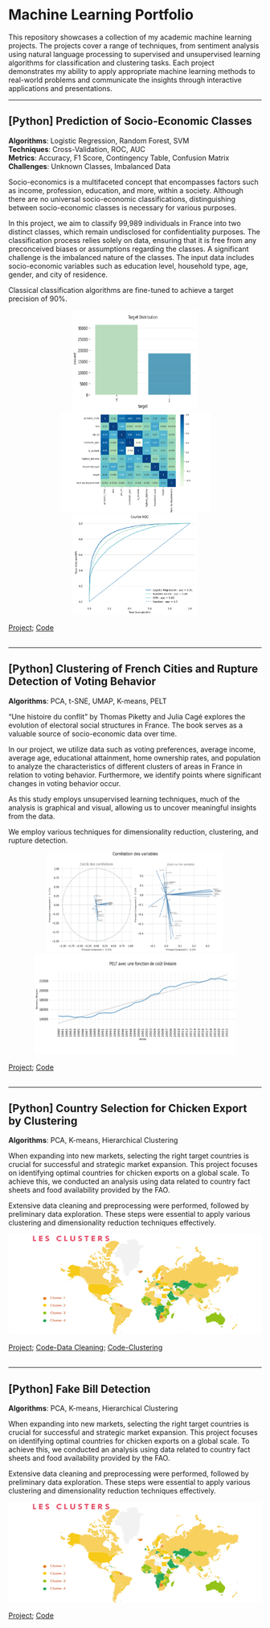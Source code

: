 # Machine Learning Portfolio

This repository showcases a collection of my academic machine learning projects. The projects cover a range of techniques, from sentiment analysis using natural language processing to supervised and unsupervised learning algorithms for classification and clustering tasks. Each project demonstrates my ability to apply appropriate machine learning methods to real-world problems and communicate the insights through interactive applications and presentations.
<br/>


----------
## [Python] Prediction of Socio-Economic Classes

**Algorithms**: Logistic Regression, Random Forest, SVM<br/>
**Techniques**: Cross-Validation, ROC, AUC<br/>
**Metrics**: Accuracy, F1 Score, Contingency Table, Confusion Matrix<br/>
**Challenges**: Unknown Classes, Imbalanced Data<br/>

Socio-economics is a multifaceted concept that encompasses factors such as income, profession, education, and more, within a society. Although there are no universal socio-economic classifications, distinguishing between socio-economic classes is necessary for various purposes.

In this project, we aim to classify 99,989 individuals in France into two distinct classes, which remain undisclosed for confidentiality purposes. The classification process relies solely on data, ensuring that it is free from any preconceived biases or assumptions regarding the classes. A significant challenge is the imbalanced nature of the classes. The input data includes socio-economic variables such as education level, household type, age, gender, and city of residence.

Classical classification algorithms are fine-tuned to achieve a target precision of 90%.<br/>

<p align="center">
  <img src="https://github.com/haejiyun/Machine-Learning/blob/main/Supervised%20Learning/distribution.png" alt="distribution" width="250" height="200">
  <img src="https://github.com/haejiyun/Machine-Learning/blob/main/Supervised%20Learning/heatmap.png" alt="heatmap" width="300" height="200">
  <img src="https://github.com/haejiyun/Machine-Learning/blob/main/Supervised%20Learning/ROC.png" alt="ROC" width="250" height="200">
<p/>

<a href="https://github.com/haejiyun/Machine-Learning/blob/main/Supervised%20Learning/supervised_learning.pdf">Project</a>; <a href="https://github.com/haejiyun/Machine-Learning/blob/main/Supervised%20Learning/supervised_learning.py">Code</a><br/>
<br/>


----------
## [Python] Clustering of French Cities and Rupture Detection of Voting Behavior

**Algorithms**: PCA, t-SNE, UMAP, K-means, PELT<br/>

“Une histoire du conflit” by Thomas Piketty and Julia Cagé explores the evolution of electoral social structures in France. The book serves as a valuable source of socio-economic data over time.

In our project, we utilize data such as voting preferences, average income, average age, educational attainment, home ownership rates, and population to analyze the characteristics of different clusters of areas in France in relation to voting behavior. Furthermore, we identify points where significant changes in voting behavior occur.

As this study employs unsupervised learning techniques, much of the analysis is graphical and visual, allowing us to uncover meaningful insights from the data.

We employ various techniques for dimensionality reduction, clustering, and rupture detection.

<p align="center">
  <img src="https://github.com/haejiyun/Machine-Learning/blob/main/Unsupervised%20Learning/correlation-circle.png" alt="distribution" width="350" height="200">
  <img src="https://github.com/haejiyun/Machine-Learning/blob/main/Unsupervised%20Learning/pelt.png" alt="pelt" width="400" height="200">
<p/>

<a href="https://github.com/haejiyun/Machine-Learning/blob/main/Unsupervised%20Learning/Unsupervised_Learning_Haeji_YUN.pdf">Project</a>; <a href="https://github.com/haejiyun/Machine-Learning/blob/main/Unsupervised%20Learning/Unsupervised_Learning_Haeji_YUN.py">Code</a><br/>
<br/>


----------
## [Python] Country Selection for Chicken Export by Clustering

**Algorithms**: PCA, K-means, Hierarchical Clustering<br/>

When expanding into new markets, selecting the right target countries is crucial for successful and strategic market expansion. This project focuses on identifying optimal countries for chicken exports on a global scale. To achieve this, we conducted an analysis using data related to country fact sheets and food availability provided by the FAO.

Extensive data cleaning and preprocessing were performed, followed by preliminary data exploration. These steps were essential to apply various clustering and dimensionality reduction techniques effectively.

<p align="center">
  <img src="https://github.com/haejiyun/Machine-Learning/blob/main/Sales%20Country%20Clustering/clustering.png" alt="distribution" width="800" height="200">
<p/>

<a href="https://github.com/haejiyun/Machine-Learning/blob/main/Sales%20Country%20Clustering/market%20study.pdf">Project</a>; <a href="https://github.com/haejiyun/Machine-Learning/blob/main/Sales%20Country%20Clustering/preparation_nettoyage.ipynb">Code-Data Cleaning</a>; <a href="https://github.com/haejiyun/Machine-Learning/blob/main/Sales%20Country%20Clustering/clustering_visualisation.ipynb">Code-Clustering</a><br/>
<br/>

----------
## [Python] Fake Bill Detection

**Algorithms**: PCA, K-means, Hierarchical Clustering<br/>

When expanding into new markets, selecting the right target countries is crucial for successful and strategic market expansion. This project focuses on identifying optimal countries for chicken exports on a global scale. To achieve this, we conducted an analysis using data related to country fact sheets and food availability provided by the FAO.

Extensive data cleaning and preprocessing were performed, followed by preliminary data exploration. These steps were essential to apply various clustering and dimensionality reduction techniques effectively.

<p align="center">
  <img src="https://github.com/haejiyun/Machine-Learning/blob/main/Sales%20Country%20Clustering/clustering.png" alt="distribution" width="800" height="200">
<p/>

<a href="https://github.com/haejiyun/Machine-Learning/blob/main/Fake%20Bill%20Detection/detection_faux_billet.pdf">Project</a>; <a href="https://github.com/haejiyun/Machine-Learning/blob/main/Fake%20Bill%20Detection/detection_faux_billet.ipynb">Code</a><br/>
<br/>


